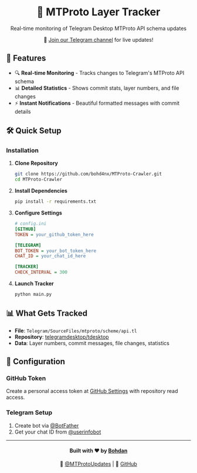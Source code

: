 <div align="center">
  <h1>🚀 MTProto Layer Tracker</h1>
  <p>Real-time monitoring of Telegram Desktop MTProto API schema updates</p>
  <p>📢 <a href="https://t.me/MTProtoUpdates">Join our Telegram channel</a> for live updates!</p>
</div>

## 🚀 Features

- 🔍 **Real-time Monitoring** - Tracks changes to Telegram's MTProto API schema
- 📊 **Detailed Statistics** - Shows commit stats, layer numbers, and file changes
- ⚡ **Instant Notifications** - Beautiful formatted messages with commit details



## 🛠️ Quick Setup

### Installation

1. **Clone Repository**
   ```bash
   git clone https://github.com/bohd4nx/MTProto-Crawler.git
   cd MTProto-Crawler
   ```

2. **Install Dependencies**
   ```bash
   pip install -r requirements.txt
   ```

3. **Configure Settings**
   ```ini
   # config.ini
   [GITHUB]
   TOKEN = your_github_token_here
   
   [TELEGRAM]
   BOT_TOKEN = your_bot_token_here
   CHAT_ID = your_chat_id_here
   
   [TRACKER]
   CHECK_INTERVAL = 300
   ```

4. **Launch Tracker**
   ```bash
   python main.py
   ```

## 📊 What Gets Tracked

- **File**: `Telegram/SourceFiles/mtproto/scheme/api.tl`
- **Repository**: [telegramdesktop/tdesktop](https://github.com/telegramdesktop/tdesktop)
- **Data**: Layer numbers, commit messages, file changes, statistics

## 🔧 Configuration

### GitHub Token

Create a personal access token at [GitHub Settings](https://github.com/settings/tokens) with repository read access.

### Telegram Setup

1. Create bot via [@BotFather](https://t.me/BotFather)
2. Get your chat ID from [@userinfobot](https://t.me/userinfobot)

---

<div align="center">
    <h4>Built with ❤️ by <a href="https://t.me/bohd4nx" target="_blank">Bohdan</a></h4>
    <p>📢 <a href="https://t.me/MTProtoUpdates">@MTProtoUpdates</a> | 🔗 <a href="https://github.com/bohd4nx/MTProto-Crawler">GitHub</a></p>
</div>

